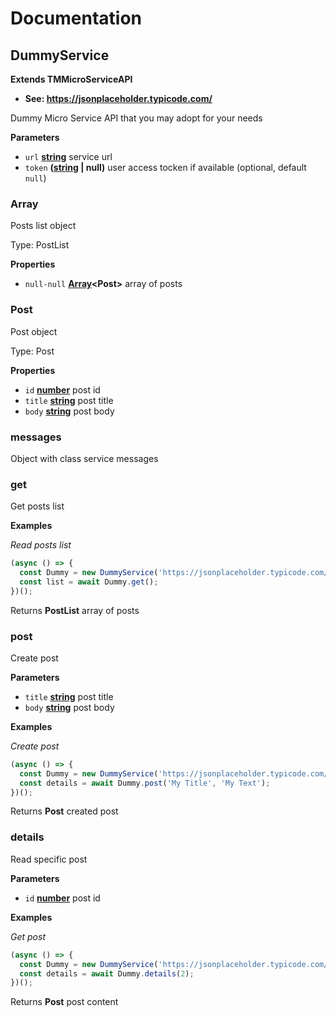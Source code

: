 # Documentation

<!-- Generated by documentation.js. Update this documentation by updating the source code. -->

## DummyService

**Extends TMMicroServiceAPI**

-   **See: <https://jsonplaceholder.typicode.com/>**

Dummy Micro Service API that you may adopt for your needs

**Parameters**

-   `url` **[string](https://developer.mozilla.org/en-US/docs/Web/JavaScript/Reference/Global_Objects/String)** service url
-   `token` **([string](https://developer.mozilla.org/en-US/docs/Web/JavaScript/Reference/Global_Objects/String) | null)** user access tocken if available (optional, default `null`)

### Array

Posts list object

Type: PostList

**Properties**

-   `null-null` **[Array](https://developer.mozilla.org/en-US/docs/Web/JavaScript/Reference/Global_Objects/Array)&lt;Post>** array of posts

### Post

Post object

Type: Post

**Properties**

-   `id` **[number](https://developer.mozilla.org/en-US/docs/Web/JavaScript/Reference/Global_Objects/Number)** post id
-   `title` **[string](https://developer.mozilla.org/en-US/docs/Web/JavaScript/Reference/Global_Objects/String)** post title
-   `body` **[string](https://developer.mozilla.org/en-US/docs/Web/JavaScript/Reference/Global_Objects/String)** post body

### messages

Object with class service messages

### get

Get posts list

**Examples**

_Read posts list_

```javascript
(async () => {
  const Dummy = new DummyService('https://jsonplaceholder.typicode.com/');
  const list = await Dummy.get();
})();
```

Returns **PostList** array of posts

### post

Create post

**Parameters**

-   `title` **[string](https://developer.mozilla.org/en-US/docs/Web/JavaScript/Reference/Global_Objects/String)** post title
-   `body` **[string](https://developer.mozilla.org/en-US/docs/Web/JavaScript/Reference/Global_Objects/String)** post body

**Examples**

_Create post_

```javascript
(async () => {
  const Dummy = new DummyService('https://jsonplaceholder.typicode.com/');
  const details = await Dummy.post('My Title', 'My Text');
})();
```

Returns **Post** created post

### details

Read specific post

**Parameters**

-   `id` **[number](https://developer.mozilla.org/en-US/docs/Web/JavaScript/Reference/Global_Objects/Number)** post id

**Examples**

_Get post_

```javascript
(async () => {
  const Dummy = new DummyService('https://jsonplaceholder.typicode.com/');
  const details = await Dummy.details(2);
})();
```

Returns **Post** post content
